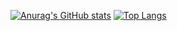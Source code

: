[![Anurag's GitHub stats](https://github-readme-stats.vercel.app/api?username=ryuKizuha&theme=dark&show_icons=true&count_private=true)](https://github.com/anuraghazra/github-readme-stats)
[![Top Langs](https://github-readme-stats.vercel.app/api/top-langs/?username=ryuKizuha)](https://github.com/anuraghazra/github-readme-stats)
